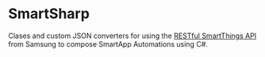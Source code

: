 ﻿# SmartSharp

Clases and custom JSON converters for using the [RESTful SmartThings
API](https://smartthings.developer.samsung.com/develop/api-ref/smartapps-v1.html#tag/SmartApps)
from Samsung to compose SmartApp Automations using C#.